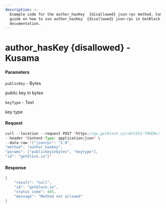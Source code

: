 ```yaml
---
description: >-
  Example code for the author_hasKey  {disallowed} json-rpc method. Сomplete
  guide on how to use author_hasKey  {disallowed} json-rpc in GetBlock.io Web3
  documentation.
---
```


# author\_hasKey {disallowed} - Kusama

#### Parameters

`publicKey` - Bytes

public key in bytes

`keyType` - Text

key type

#### Request

```java
curl --location --request POST 'https://go.getblock.io/<ACCESS-TOKEN>/' \
--header 'Content-Type: application/json' \
--data-raw '{"jsonrpc": "2.0",
"method": "author_hasKey",
"params": ["publickeyinbytes", "keytype"],
"id": "getblock.io"}'
```

#### Response

```java
{
    "result": "null",
    "id": "getblock.io",
    "status_code": 405,
    "message": "Method not allowed"
}
```
